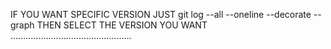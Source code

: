 IF YOU WANT SPECIFIC VERSION JUST 
git log --all --oneline --decorate --graph
THEN SELECT THE VERSION YOU WANT
................................................